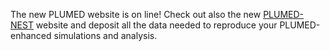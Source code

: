 The new PLUMED website is on line! Check out also the new [PLUMED-NEST](http://www.plumed-nest.org) 
website and deposit all the data needed to reproduce your PLUMED-enhanced simulations and analysis.
